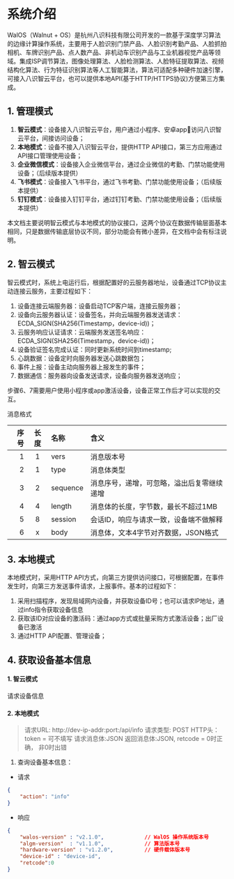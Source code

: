 # 系统介绍
WalOS（Walnut + OS）是杭州八识科技有限公司开发的一款基于深度学习算法的边缘计算操作系统，主要用于人脸识别门禁产品、人脸识别考勤产品、人脸抓拍相机、车牌识别产品、点人数产品、非机动车识别产品与工业机器视觉产品等领域。集成ISP调节算法，图像处理算法、人脸检测算法、人脸特征提取算法、视频结构化算法、行为特征识别算法等人工智能算法，算法可适配多种硬件加速引擎，可接入八识智云平台，也可以提供本地API(基于HTTP/HTTPS协议)方便第三方集成。

## 1. 管理模式
1. **智云模式**：设备接入八识智云平台，用户通过小程序、安卓app访问八识智云平台，间接访问设备；
2. **本地模式**：设备不接入八识智云平台，提供HTTP API接口，第三方应用通过API接口管理使用设备；
3. **企业微信模式**：设备接入企业微信平台，通过企业微信的考勤、门禁功能使用设备；（后续版本提供）
4. **飞书模式**：设备接入飞书平台，通过飞书考勤、门禁功能使用设备；（后续版本提供）
5. **钉钉模式**：设备接入钉钉平台，通过钉钉考勤、门禁功能使用设备；（后续版本提供）

本文档主要说明智云模式与本地模式的协议接口，这两个协议在数据传输层面基本相同，只是数据传输底层协议不同，部分功能会有微小差异，在文档中会有标注说明。

## 2. 智云模式
智云模式时，系统上电运行后，根据配置好的云服务器地址，设备通过TCP协议主动连接云服务，主要过程如下：
1. 设备连接云端服务器：设备启动TCP客户端，连接云服务器；
2. 设备向云服务器认证：设备签名，并向云端服务器发送请求：ECDA_SIGN(SHA256(Timestamp，device-id))；
3. 云服务响应认证请求：云端服务发送签名响应：ECDA_SIGN(SHA256(Timestamp，device-id))；
4. 设备验证签名完成认证：同时更新系统时间到timestamp;
5. 心跳数据：设备定时向服务器发送心跳数据包；
6. 事件上报：设备主动向服务器上报发生的事件；
7. 数据通信：服务器向设备发送请求，设备向服务器发送响应；

步骤6、7需要用户使用小程序或app激活设备，设备正常工作后才可以实现的交互。

消息格式

序号|长度|名称|含义
---:|:---:|:---|:--
1|1|vers|消息版本号
2|1|type|消息体类型
3|2|sequence|消息序号，递增，可忽略，溢出后复零继续递增
4|4|length|消息体的长度，字节数，最长不超过1MB
5|8|session|会话ID，响应与请求一致，设备端不做解释
6|x|body|消息体，文本4字节对齐数据，JSON格式


## 3. 本地模式
本地模式时，采用HTTP API方式，向第三方提供访问接口，可根据配置，在事件发生时，向第三方发送事件请求，上报事件。基本的过程如下：
1. 采用扫描程序，发现局域网内设备，并获取设备ID号；也可以请求IP地址，通过info指令获取设备信息
2. 获取该ID对应设备的激活码：通过app方式或批量采购方式激活设备；出厂设备已激活
3. 通过HTTP API配置、管理设备；

## 4. 获取设备基本信息
#### 1. 智云模式
请求设备信息

#### 2. 本地模式
>请求URL: http://dev-ip-addr:port:/api/info
>请求类型: POST
>HTTP头：token = 可不填写
>请求消息体:JSON
>返回消息体:JSON, retcode = 0时正确， 非0时出错

1. 查询设备基本信息：
- 请求

```json
{
    "action": "info"
}
```

- 响应

```json
{
    "walos-version" : "v2.1.0",             // WalOS 操作系统版本号
    "algm-version"  : "v1.1.0",             // 算法版本号
    "hardware-version" : "v1.2.0",          // 硬件载体版本号
    "device-id" : "device-id",
    "retcode":0
}
```
